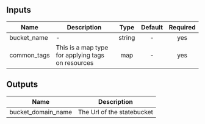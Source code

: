 ## Inputs

| Name | Description | Type | Default | Required |
|------|-------------|:----:|:-----:|:-----:|
| bucket_name | - | string | - | yes |
| common_tags | This is a map type for applying tags on resources | map | - | yes |

## Outputs

| Name | Description |
|------|-------------|
| bucket_domain_name | The Url of the statebucket |

